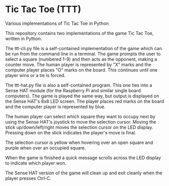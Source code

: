 # Tic Tac Toe (TTT)
Various implementations of Tic Tac Toe in Python


This repository contains two implementations of the game Tic Tac Toe,
written in Python.

The ttt-cli.py file is a self-contained implementation of the game
which can be run from the command line in a terminal. The game
prompts the user to select a square (numbered 1-9) and then
acts as the opponent, making a counter move. The human player
is represented by "X" marks and the computer player places "O"
marks on the board. This continues until one player wins or a tie is forced.


The ttt-hat.py file is also a self-contained program. This one
ties into a Sense HAT module (for the Raspberry Pi and similar 
single board computers). The game is played the same way, but
output is displayed on the Sense HAT's 8x8 LED screen. The player
places red marks on the board and the computer player is represented
by blue.

The human player can select which square they want to occupy next
by using the Sense HAT's joystick to move the selection cursor.
Moving the stick up/down/left/right moves the selection cursor on
the LED display. Pressing down on the stick indicates the player's
move is final.

The selection cursor is yellow when hovering over an open square
and purple when over an occupied square.

When the game is finished a quick message scrolls across the LED
display to indicate which player won.

The Sense HAT version of the game will clean up and exit cleanly
when the player presses Ctrl-C.

